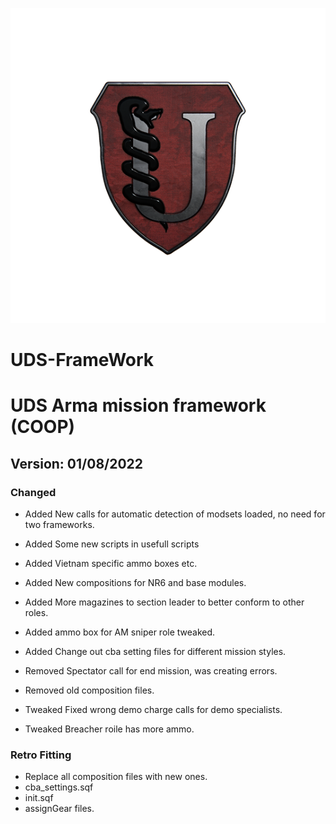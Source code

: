 ![](img/uds_icon_540.png)


# UDS-FrameWork
# UDS Arma mission framework (COOP)
## Version: 01/08/2022

### Changed

- Added New calls for automatic detection of modsets loaded, no need for two frameworks.
- Added Some new scripts in usefull scripts
- Added Vietnam specific ammo boxes etc.
- Added New compositions for NR6 and base modules.
- Added More magazines to section leader to better conform to other roles.
- Added ammo box for AM sniper role tweaked.
- Added Change out cba setting files for different mission styles.

- Removed Spectator call for end mission, was creating errors.
- Removed old composition files.

- Tweaked Fixed wrong demo charge calls for demo specialists.
- Tweaked Breacher roile has more ammo.

### Retro Fitting

- Replace all composition files with new ones.
- cba_settings.sqf
- init.sqf
- assignGear files.

